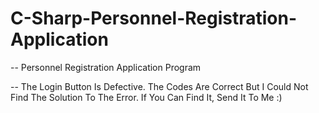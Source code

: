 # C-Sharp-Personnel-Registration-Application

--  Personnel Registration Application Program

--  The Login Button Is Defective. The Codes Are Correct But I Could Not Find The Solution To The Error. If You Can Find It, Send It To Me :)
